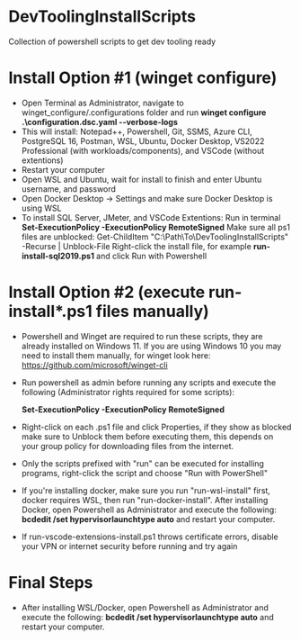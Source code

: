 # DevToolingInstallScripts
Collection of powershell scripts to get dev tooling ready

# Install Option #1 (winget configure)

- Open Terminal as Administrator, navigate to winget_configure/.configurations folder and run **winget configure .\configuration.dsc.yaml --verbose-logs**
- This will install: Notepad++, Powershell, Git, SSMS, Azure CLI, PostgreSQL 16, Postman, WSL, Ubuntu, Docker Desktop, VS2022 Professional (with workloads/components), and VSCode (without extentions)
- Restart your computer
- Open WSL and Ubuntu, wait for install to finish and enter Ubuntu username, and password
- Open Docker Desktop -> Settings and make sure Docker Desktop is using WSL
- To install SQL Server, JMeter, and VSCode Extentions:
	Run in terminal **Set-ExecutionPolicy -ExecutionPolicy RemoteSigned**
        Make sure all ps1 files are unblocked: Get-ChildItem "C:\Path\To\DevToolingInstallScripts" -Recurse | Unblock-File 
        Right-click the install file, for example **run-install-sql2019.ps1** and click Run with Powershell
  
# Install Option #2 (execute run-install*.ps1 files manually)

- Powershell and Winget are required to run these scripts, they are already installed on Windows 11. If you are using Windows 10 you may need to install them manually, for winget look here: https://github.com/microsoft/winget-cli

- Run powershell as admin before running any scripts and execute the following (Administrator rights required for some scripts):
  
	**Set-ExecutionPolicy -ExecutionPolicy RemoteSigned**

- Right-click on each .ps1 file and click Properties, if they show as blocked make sure to Unblock them before executing them, this depends on your group policy for downloading files from the internet.
  
- Only the scripts prefixed with "run" can be executed for installing programs, right-click the script and choose "Run with PowerShell"

- If you're installing docker, make sure you run "run-wsl-install" first, docker requires WSL, then run "run-docker-install". After installing Docker, open Powershell as Administrator and execute the following: **bcdedit /set hypervisorlaunchtype auto** and restart your computer.

- If run-vscode-extensions-install.ps1 throws certificate errors, disable your VPN or internet security before running and try again

# Final Steps

- After installing WSL/Docker, open Powershell as Administrator and execute the following: **bcdedit /set hypervisorlaunchtype auto** and restart your computer.
